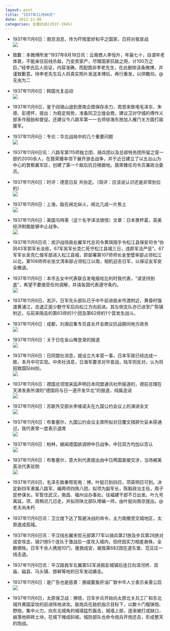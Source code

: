 ```yaml
---
layout: post
title: "1937年11月06日"
date: 2012-11-06
categories: 全面抗战(1937-1945)
---
```


<meta name="referrer" content="no-referrer" />

- 1937年11月6日：南京消息，传为吓阻爱好和平之国家，日将对我宣战 <br/><img src="https://ww2.sinaimg.cn/large/aca367d8jw1dylqgpfi0hj.jpg" />

- 致歉：本微博所发“1937年8月18日讯：云南商人李恒升，年届七十，自谓年老体衰，不能亲往前线杀敌，乃变卖家产，尽赠国家抗敌之用，计100万之巨。”经李氏后人验证，内容准确，而配图非李老先生，在此删除该条微博，并谨致歉意。待李老先生后人将真实照片发送本博后，再行重发，以供瞻仰。@无虫为二 

- 1937年11月6日：韩国光复运动 <br/><img src="https://ww3.sinaimg.cn/large/aca367d8jw1dyloq87ndmj.jpg" />

- 1937年11月6日，鉴于阎锡山退到晋南企图保存余力，周恩来致电毛泽东、朱德、彭德怀，提出：为稳定局势，准备同卫立煌会商，建议卫对守城的傅作义部多作鼓励和督促。还建议今八路军第一一五师徐海东旅加入雁门关方面打敌援军。 

- 1937年11月6日：专论：华北战局中的几个重要问题 <br/><img src="https://ww1.sinaimg.cn/large/aca367d8jw1dylmzy6y21j.jpg" />

- 1937年11月6日讯：八路军第115师独立团、骑兵团以及总部特务团所留之营一部约2000余人，在聂荣臻率领下展开游击战争，并于近日建立了以五台山为中心的晋察冀军区，创建了第一个敌后抗日根据地。聂荣臻任司令员兼政治委员。 

- 1937年11月6日：时评：德意日反 共协定。（简评：应该说认识还是非常到位的） <br/><img src="https://ww4.sinaimg.cn/large/aca367d8jw1dyll9c0rpfj.jpg" />

- 1937年11月6日：上海，敌在闸北纵火，闸北几成一片焦土 <br/><img src="https://ww2.sinaimg.cn/large/aca367d8jw1dyljixakb0j.jpg" />

- 1937年11月6日：美国鸟特莱（这个名字译法很怪）文章：日本畏杯葛，英美经济制裁能够中止战争。 <br/><img src="https://ww1.sinaimg.cn/large/aca367d8jw1dylhsm9k2fj.jpg" />

- 1937年11月6日讯：淞沪战场我右翼军代总司令黄琪翔手令松江县保安司令“协同43军郭军长汝栋，67军吴军长克仁死守松江县城三日，违即军法严惩”。67军军长吴克仁偕军部进入松江县城，即部署第107师师长金奎壁率部占领松江以北，第108师师长张文清率部占领松江以南，相机迎击日军，以保证友军安全撤退。 

- 1937年11月6日：本市五女中代表联合发电报给比利时我代表，“请坚持到底”，希望不要接受任何调解，并请各国代表遵守条约。 <br/><img src="https://ww1.sinaimg.cn/large/aca367d8jw1dylg24t565j.jpg" />

- 1937年11月6日，淞沪，日军先头部队已于中午前进抵米市渡附近，黄昏时强渡黄浦江，击退正面少数守军后向松江方向前进。其左侧支队亦已进至广陈镇附近，与前来阻击的第63师的1个团及第62师的1个营发生战斗。 

- 1937年11月6日：成都，刘湘召集专员县长开会商议抗战期间地方政务 <br/><img src="https://ww3.sinaimg.cn/large/aca367d8jw1dylebhrdwxj.jpg" />

- 1937年11月6日：关于日在金山嘴登录的报道 <br/><img src="https://ww1.sinaimg.cn/large/aca367d8jw1dylcl485hvj.jpg" />

- 1937年11月6日：日同盟社消息，就设立大本营一事，日本军政已经达成一致，本月中可实现。中央社消息，日海军要求对华宣战，陆军则反对，认为将招致国际纠纷。 <br/><img src="https://ww4.sinaimg.cn/large/aca367d8jw1dylaunni80j.jpg" />

- 1937年11月6日：德国总领馆来函声明日本同盟通讯社所报道的，德前总理在天津发表所谓的“德国将与日一道开发华北”的报道，纯属造谣 <br/><img src="https://ww4.sinaimg.cn/large/aca367d8jw1dyl949oahfj.jpg" />

- 1937年11月6日：苏联外交部长李维诺夫在九国公约会议上的演讲全文 <br/><img src="https://ww3.sinaimg.cn/large/aca367d8jw1dyl7e41kv8j.jpg" />

- 1937年11月6日：布鲁塞尔，九国公约会议主席所拟对日覆文措辞欠妥未获通过，我代表曾一度表示退席 <br/><img src="https://ww1.sinaimg.cn/large/aca367d8jw1dyl5nknnewj.jpg" />

- 1937年11月6日：柏林，据闻德国欲调停中日战争，中日双方均加以否认 <br/><img src="https://ww3.sinaimg.cn/large/aca367d8jw1dyl3x4o2k9j.jpg" />

- 1937年11月6日：布鲁塞尔，意大利代表提出由中日两国直接交涉，当场被美英法代表驳倒 <br/><img src="https://ww3.sinaimg.cn/large/aca367d8jw1dyl26n2249j.jpg" />

- 1937年11月6日，毛泽东致秦帮宪电：博，叶挺已到四日，项英明日可到。决定新四军隶属八路军，编两师四旅八团，拟项为副军长，陈毅政治主任，周子昆参谋长。军暂住武汉，南昌、福州设办事处。往福建干部不日出发。叶九号离延，项、周稍迟几日走，并拟将陕北部队增编一师，由叶挺向南京提出。@老夫尚未朽 

- 1937年11月6日讯：卫立煌下达了暂避决战的命令，主力南撤至交城地区，太原遂成孤城。 

- 1937年11月6日讯：平汉线右翼宋哲元部第77军以骑兵第21旅及步兵第28旅对成安攻击，骑21旅5个连队于激战后一度攻入城内，但终因实力相差悬殊，全数牺牲。日军千余人携炮10门，援救成安，被我第682团在道东堡、范豆庄一线击退。 

- 1937年11月6日讯：平汉路我军左翼第52军进抵彭城镇后连日向漳河桥、双庙、磁县、马头镇、邯郸等地的日军发动袭击。 

- 1937年11月6日：是广告也是慈善：挪威鳘鱼肝油厂致中华人士表示亲善公启 <br/><img src="https://ww4.sinaimg.cn/large/aca367d8jw1dykypjk22vj.jpg" />

- 1937年11月6日，太原保卫战：拂晓，日军步兵开始向太原北关兵工厂和东北城外黄国梁坟的前进阵地进攻。敌炮兵在敌机指示目标下，以数十门榴弹炮、野炮，集中火力，向东北城角的城墙猛烈轰击，城墙上部，逐渐被打成缺口，崩落他碎砖土块，在城下摊成斜坡。城防部队也命令炮兵开炮还击，形成整天的炮战。 

